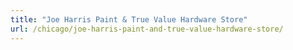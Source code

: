 ```yaml
---
title: "Joe Harris Paint & True Value Hardware Store"
url: /chicago/joe-harris-paint-and-true-value-hardware-store/
---
```


